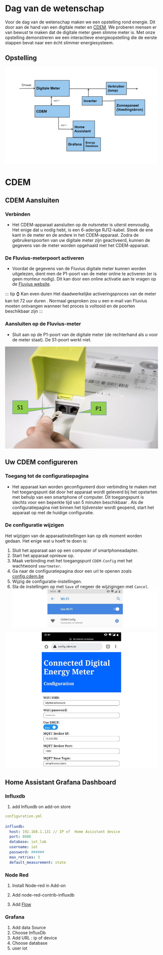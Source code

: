 # Dag van de wetenschap

Voor de dag van de wetenschap maken we een opstelling rond energie. Dit door aan de hand van een digitale meter en [CDEM](https://www.cdem.be/). We proberen mensen er van bewust te maken dat de digitale meter geen slimme meter is. Met onze opstelling demonstreren we een interactieve energieopstelling die de eerste stappen bevat naar een écht slimmer energiesysteem.

## Opstelling

![Digitale Meter](/img/Digitale_Meter.png)

# CDEM

## CDEM Aansluiten

### Verbinden

- Het CDEM-apparaat aansluiten op de nutsmeter is uiterst eenvoudig. Het enige dat u nodig hebt, is een 6-aderige RJ12-kabel. Steek de ene kant in de meter en de andere in het CDEM-apparaat. Zodra de gebruikerspoorten van uw digitale meter zijn geactiveerd, kunnen de gegevens van de meter worden opgehaald met het CDEM-apparaat.

### De Fluvius-meterpoort activeren

- Voordat de gegevens van de Fluvius digitale meter kunnen worden uitgelezen, dient men de P1-poort van de meter online te activeren (er is geen monteur nodig). Dit kan door een online activatie aan te vragen op de [Fluvius website](https://www.fluvius.be/nl/thema/meters-en-meterstanden/activeer-desactiveer-je-gebruikerspoorten).

::: tip ⌚ Kan even duren
Het daadwerkelijke activeringsproces van de meter kan tot 72 uur duren . Normaal gesproken zou u een e-mail van Fluvius moeten ontvangen wanneer het proces is voltooid en de poorten beschikbaar zijn
:::

### Aansluiten op de Fluvius-meter

- Sluit aan op de P1-poort van de digitale meter (de rechterhand als u voor de meter staat). De S1-poort werkt niet.

![Digitale Meter poort](./img/digital_meter_port.png)

## Uw CDEM configureren

### Toegang tot de configuratiepagina

- Het apparaat kan worden geconfigureerd door verbinding te maken met het toegangspunt dat door het apparaat wordt geleverd bij het opstarten met behulp van een smartphone of computer. Dit toegangspunt is slechts voor een beperkte tijd van 5 minuten beschikbaar . Als de configuratiepagina niet binnen het tijdvenster wordt geopend, start het apparaat op met de huidige configuratie.

### De configuratie wijzigen

Het wijzigen van de apparaatinstellingen kan op elk moment worden gedaan. Het enige wat u hoeft te doen is:

1. Sluit het apparaat aan op een computer of smartphoneadapter.
2. Start het apparaat opnieuw op.
3. Maak verbinding met het toegangspunt `CDEM-Config` met het wachtwoord `smartmeter`.
4. Ga naar de configuratiepagina door een url te openen zoals [config.cdem.be](http://config.cdem.be)
5. Wijzig de configuratie-instellingen.
6. Sla de instellingen op met `Save` of negeer de wijzigingen met `Cancel`.
   ![wifi](./img/access_points.jpg)

![Config](./img/config_page.jpg)

## Home Assistant Grafana Dashboard

### Influxdb

1. add Influxdb on add-on store

```yml
configuration.yml

influxdb:
  host: 192.168.1.131 // IP of  Home Assistant device
  port: 8086
  database: iot_lab
  username: iot
  password: ######
  max_retries: 3
  default_measurement: state
```

### Node Red

1. Install Node-red in Add-on
2. Add node-red-contrib-influxdb

3. Add [Flow](./Node_red/flows.json)

### Grafana

1. Add data Source
2. Choose InfluxDb
3. Add URL : ip of device
4. Choose database
5. user iot
